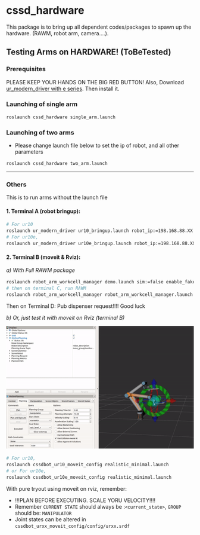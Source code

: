 
# cssd_hardware
This package is to bring up all dependent codes/packages to spawn up the hardware. (RAWM, robot arm, camera....).

## Testing Arms on HARDWARE! (ToBeTested)

### Prerequisites
PLEASE KEEP YOUR HANDS ON THE BIG RED BUTTON!
Also, Download [ur_modern_driver with e series](https://github.com/AdmiralWall/ur_modern_driver/tree/kinetic_ur_5_4). Then install it.

### Launching of single arm

```bash
roslaunch cssd_hardware single_arm.launch
```

### Launching of two arms

- Please change launch file below to set the ip of robot, and all other parameters

```bash
roslaunch cssd_hardware two_arm.launch
```

---

### Others
This is to run arms without the launch file

#### 1. Terminal A (robot bringup):
```bash
# For ur10
roslaunch ur_modern_driver ur10_bringup.launch robot_ip:=198.168.88.XX
# For ur10e,
roslaunch ur_modern_driver ur10e_bringup.launch robot_ip:=198.168.88.XX
```

#### 2. Terminal B (moveit & Rviz):

*a) With Full RAWM package*
```bash
roslaunch robot_arm_workcell_manager demo.launch sim:=false enable_fake_joints_execution:=false arm_type:=ur10e
# then on terminal C, run RAWM
roslaunch robot_arm_workcell_manager robot_arm_workcell_manager.launch dispenser_name:=ur10e_001
```

Then on Terminal D: Pub dispenser request!!!! Good luck 

*b) Or, just test it with moveit on Rviz (terminal B)*

![alt text](/documentations/rviz.gif?)

```bash
# For ur10,
roslaunch cssdbot_ur10_moveit_config realistic_minimal.launch
# or For ur10e,
roslaunch cssdbot_ur10e_moveit_config realistic_minimal.launch
```

With pure tryout using moveit on rviz, remember:
- !!!PLAN BEFORE EXECUTING. SCALE YORU VELOCITY!!!!
- Remember `CURRENT STATE` should always be :`<current_state>`, `GROUP` should be: `MANIPULATOR`
- Joint states can be altered in `cssdbot_urxx_moveit_config/config/urxx.srdf`
